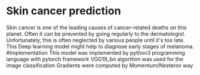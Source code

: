 # Skin cancer prediction
Skin cancer is one of the leading causes of cancer-related deaths on this planet. Often it can be prevented by going regularly to the dermatologist. Unfortunately, this is often neglected by various people until it's too late.
This Deep learning model might help to diagnose early stages of melanoma.
#Implementation
This model was implemented by python3 programming language with pytorch framework 
VGG19_bn algorthim was used for the image classification
Gradients were computed by  Momentum/Nesterov way
